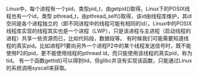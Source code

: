 Linux中，每个进程有一个pid，类型pid_t，由getpid()取得。Linux下的POSIX线程也有一个id，类型 pthread_t，由pthread_self()取得，该id由线程库维护，其id空间是各个进程独立的（即不同进程中的线程可能有相同的id）。Linux中的POSIX线程库实现的线程其实也是一个进程（LWP），只是该进程与主进程（启动线程的进程）共享一些资源而已，比如代码段，数据段等。
有时候我们可能需要知道线程的真实pid。比如进程P1要向另外一个进程P2中的某个线程发送信号时，既不能使用P2的pid，更不能使用线程的pthread id，而只能使用该线程的真实pid，称为tid。
有一个函数gettid()可以得到tid，但glibc并没有实现该函数，只能通过Linux的系统调用syscall来获取。
